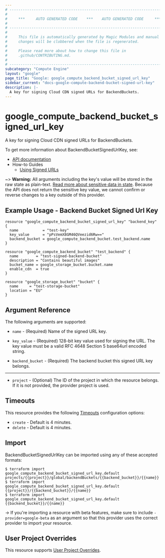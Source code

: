 ```yaml
---
# ----------------------------------------------------------------------------
#
#     ***     AUTO GENERATED CODE    ***    AUTO GENERATED CODE     ***
#
# ----------------------------------------------------------------------------
#
#     This file is automatically generated by Magic Modules and manual
#     changes will be clobbered when the file is regenerated.
#
#     Please read more about how to change this file in
#     .github/CONTRIBUTING.md.
#
# ----------------------------------------------------------------------------
subcategory: "Compute Engine"
layout: "google"
page_title: "Google: google_compute_backend_bucket_signed_url_key"
sidebar_current: "docs-google-compute-backend-bucket-signed-url-key"
description: |-
  A key for signing Cloud CDN signed URLs for BackendBuckets.
---
```


# google\_compute\_backend\_bucket\_signed\_url\_key

A key for signing Cloud CDN signed URLs for BackendBuckets.


To get more information about BackendBucketSignedUrlKey, see:

* [API documentation](https://cloud.google.com/compute/docs/reference/rest/v1/backendBuckets)
* How-to Guides
    * [Using Signed URLs](https://cloud.google.com/cdn/docs/using-signed-urls/)

~> **Warning:** All arguments including the key's value will be stored in the raw
state as plain-text. [Read more about sensitive data in state](/docs/state/sensitive-data.html).
Because the API does not return the sensitive key value,
we cannot confirm or reverse changes to a key outside of this provider.

## Example Usage - Backend Bucket Signed Url Key


```hcl
resource "google_compute_backend_bucket_signed_url_key" "backend_key" {
  name           = "test-key"
  key_value      = "pPsVemX8GM46QVeezid6Rw=="
  backend_bucket = google_compute_backend_bucket.test_backend.name
}

resource "google_compute_backend_bucket" "test_backend" {
  name        = "test-signed-backend-bucket"
  description = "Contains beautiful images"
  bucket_name = google_storage_bucket.bucket.name
  enable_cdn  = true
}

resource "google_storage_bucket" "bucket" {
  name     = "test-storage-bucket"
  location = "EU"
}
```

## Argument Reference

The following arguments are supported:


* `name` -
  (Required)
  Name of the signed URL key.

* `key_value` -
  (Required)
  128-bit key value used for signing the URL. The key value must be a
  valid RFC 4648 Section 5 base64url encoded string.

* `backend_bucket` -
  (Required)
  The backend bucket this signed URL key belongs.


- - -


* `project` - (Optional) The ID of the project in which the resource belongs.
    If it is not provided, the provider project is used.



## Timeouts

This resource provides the following
[Timeouts](/docs/configuration/resources.html#timeouts) configuration options:

- `create` - Default is 4 minutes.
- `delete` - Default is 4 minutes.

## Import

BackendBucketSignedUrlKey can be imported using any of these accepted formats:

```
$ terraform import google_compute_backend_bucket_signed_url_key.default projects/{{project}}/global/backendBuckets/{{backend_bucket}}/{{name}}
$ terraform import google_compute_backend_bucket_signed_url_key.default {{project}}/{{backend_bucket}}/{{name}}
$ terraform import google_compute_backend_bucket_signed_url_key.default {{backend_bucket}}/{{name}}
```

-> If you're importing a resource with beta features, make sure to include `-provider=google-beta`
as an argument so that this provider uses the correct provider to import your resource.

## User Project Overrides

This resource supports [User Project Overrides](https://www.terraform.io/docs/providers/google/guides/provider_reference.html#user_project_override).
